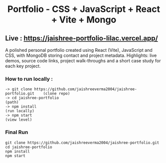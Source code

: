 <h1 align="center"> Portfolio - CSS + JavaScript + React + Vite + Mongo </h1>

## Live : https://jaishree-portfolio-lilac.vercel.app/

A polished personal portfolio created using React (Vite), JavaScript and CSS, with MongoDB storing contact and project metadata. Highlights: live demos, source code links, project walk-throughs and a short case study for each key project.

### How to run locally : 
    -> git clone https://github.com/jaishreeverma2004/jaishree-portfolio.git    (clone repo)
    -> cd jaishree-portfolio                                                    (path)
    -> npm install                                                              (run locally)
    -> npm start                                                                (view level)
### Final Run 
    git clone https://github.com/jaishreeverma2004/jaishree-portfolio.git
    cd jaishree-portfolio
    npm install
    npm start
